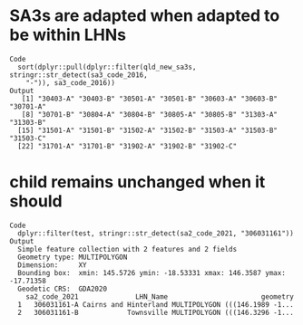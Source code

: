 # SA3s are adapted when adapted to be within LHNs

    Code
      sort(dplyr::pull(dplyr::filter(qld_new_sa3s, stringr::str_detect(sa3_code_2016,
        "-")), sa3_code_2016))
    Output
       [1] "30403-A" "30403-B" "30501-A" "30501-B" "30603-A" "30603-B" "30701-A"
       [8] "30701-B" "30804-A" "30804-B" "30805-A" "30805-B" "31303-A" "31303-B"
      [15] "31501-A" "31501-B" "31502-A" "31502-B" "31503-A" "31503-B" "31503-C"
      [22] "31701-A" "31701-B" "31902-A" "31902-B" "31902-C"

# child remains unchanged when it should

    Code
      dplyr::filter(test, stringr::str_detect(sa2_code_2021, "306031161"))
    Output
      Simple feature collection with 2 features and 2 fields
      Geometry type: MULTIPOLYGON
      Dimension:     XY
      Bounding box:  xmin: 145.5726 ymin: -18.53331 xmax: 146.3587 ymax: -17.71358
      Geodetic CRS:  GDA2020
        sa2_code_2021              LHN_Name                       geometry
      1   306031161-A Cairns and Hinterland MULTIPOLYGON (((146.1989 -1...
      2   306031161-B            Townsville MULTIPOLYGON (((146.3296 -1...


